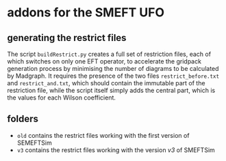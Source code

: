 # addons for the SMEFT UFO

## generating the restrict files

The script ```buildRestrict.py``` creates a full set of restriction files,
each of which switches on only one EFT operator,
to accelerate the gridpack generation process by minimising the number of diagrams to be calculated
by Madgraph.
It requires the presence of the two files ```restrict_before.txt``` and ```restrict_and.txt```, 
which should contain the immutable part of the restriction file, 
while the script itself simply adds the central part, 
which is the values for each Wilson coefficient.

## folders

  * ```old``` contains the restrict files working with the first version of SEMEFTSim
  * ```v3``` contains the restrict files working with the version *v3* of SMEFTSim